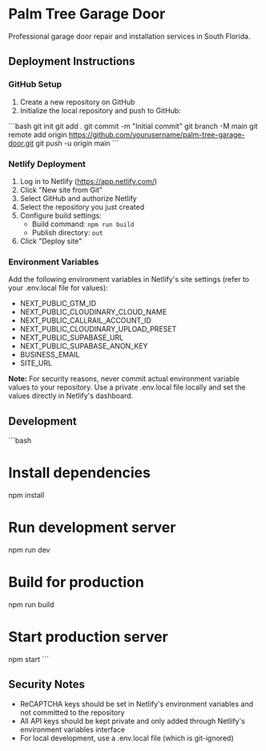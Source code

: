 # Palm Tree Garage Door

Professional garage door repair and installation services in South Florida.

## Deployment Instructions

### GitHub Setup

1. Create a new repository on GitHub
2. Initialize the local repository and push to GitHub:

\`\`\`bash
git init
git add .
git commit -m "Initial commit"
git branch -M main
git remote add origin https://github.com/yourusername/palm-tree-garage-door.git
git push -u origin main
\`\`\`

### Netlify Deployment

1. Log in to Netlify (https://app.netlify.com/)
2. Click "New site from Git"
3. Select GitHub and authorize Netlify
4. Select the repository you just created
5. Configure build settings:
   - Build command: `npm run build`
   - Publish directory: `out`
6. Click "Deploy site"

### Environment Variables

Add the following environment variables in Netlify's site settings (refer to your .env.local file for values):

- NEXT_PUBLIC_GTM_ID
- NEXT_PUBLIC_CLOUDINARY_CLOUD_NAME
- NEXT_PUBLIC_CALLRAIL_ACCOUNT_ID
- NEXT_PUBLIC_CLOUDINARY_UPLOAD_PRESET
- NEXT_PUBLIC_SUPABASE_URL
- NEXT_PUBLIC_SUPABASE_ANON_KEY
- BUSINESS_EMAIL
- SITE_URL

**Note:** For security reasons, never commit actual environment variable values to your repository. Use a private .env.local file locally and set the values directly in Netlify's dashboard.

## Development

\`\`\`bash
# Install dependencies
npm install

# Run development server
npm run dev

# Build for production
npm run build

# Start production server
npm start
\`\`\`

## Security Notes

- ReCAPTCHA keys should be set in Netlify's environment variables and not committed to the repository
- All API keys should be kept private and only added through Netlify's environment variables interface
- For local development, use a .env.local file (which is git-ignored)
